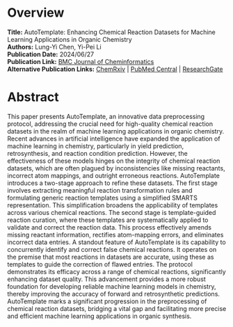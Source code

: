 # Overview
**Title:** AutoTemplate: Enhancing Chemical Reaction Datasets for Machine Learning Applications in Organic
Chemistry<br>
**Authors:** Lung-Yi Chen, Yi-Pei Li<br>
**Publication Date:** 2024/06/27<br>
**Publication Link:** [BMC Journal of Cheminformatics](https://jcheminf.biomedcentral.com/articles/10.1186/s13321-024-00869-2)<br>
**Alternative Publication Links:** [ChemRxiv](https://chemrxiv.org/engage/chemrxiv/article-details/65f4089c66c1381729098d48)
| [PubMed Central](https://pmc.ncbi.nlm.nih.gov/articles/PMC11212196) |
[ResearchGate](https://www.researchgate.net/publication/381795697_AutoTemplate_enhancing_chemical_reaction_datasets_for_machine_learning_applications_in_organic_chemistry)


# Abstract
This paper presents AutoTemplate, an innovative data preprocessing protocol, addressing the crucial need for
high-quality chemical reaction datasets in the realm of machine learning applications in organic chemistry. Recent
advances in artificial intelligence have expanded the application of machine learning in chemistry, particularly in
yield prediction, retrosynthesis, and reaction condition prediction. However, the effectiveness of these models hinges
on the integrity of chemical reaction datasets, which are often plagued by inconsistencies like missing reactants,
incorrect atom mappings, and outright erroneous reactions. AutoTemplate introduces a two-stage approach to refine these
datasets. The first stage involves extracting meaningful reaction transformation rules and formulating generic reaction
templates using a simplified SMARTS representation. This simplification broadens the applicability of templates across
various chemical reactions. The second stage is template-guided reaction curation, where these templates are
systematically applied to validate and correct the reaction data. This process effectively amends missing reactant
information, rectifies atom-mapping errors, and eliminates incorrect data entries. A standout feature of AutoTemplate is
its capability to concurrently identify and correct false chemical reactions. It operates on the premise that most
reactions in datasets are accurate, using these as templates to guide the correction of flawed entries. The protocol
demonstrates its efficacy across a range of chemical reactions, significantly enhancing dataset quality. This
advancement provides a more robust foundation for developing reliable machine learning models in chemistry, thereby
improving the accuracy of forward and retrosynthetic predictions. AutoTemplate marks a significant progression in the
preprocessing of chemical reaction datasets, bridging a vital gap and facilitating more precise and efficient machine
learning applications in organic synthesis.
